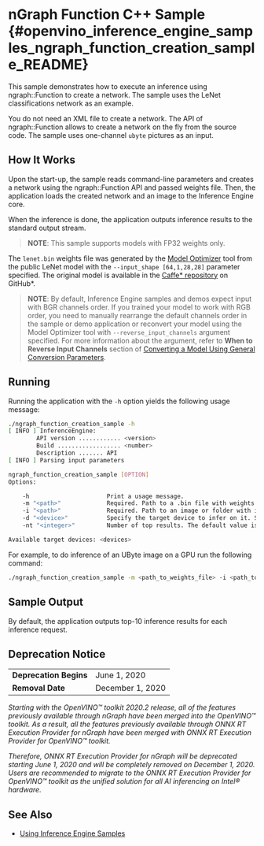 # nGraph Function C++ Sample {#openvino_inference_engine_samples_ngraph_function_creation_sample_README}

This sample demonstrates how to execute an inference using ngraph::Function to create a network. The sample uses the LeNet classifications network as an example.

You do not need an XML file to create a network. The API of ngraph::Function allows to create a network on the fly from the source code. The sample uses one-channel `ubyte` pictures as an input.

## How It Works

Upon the start-up, the sample reads command-line parameters and creates a network using the ngraph::Function API and passed weights file.
Then, the application loads the created network and an image to the Inference Engine core.

When the inference is done, the application outputs inference results to the standard output stream.

> **NOTE**: This sample supports models with FP32 weights only.

The `lenet.bin` weights file was generated by the [Model Optimizer](../../../docs/MO_DG/Deep_Learning_Model_Optimizer_DevGuide.md) 
tool from the public LeNet model with the `--input_shape [64,1,28,28]` parameter specified. 
The original model is available in the [Caffe* repository](https://github.com/BVLC/caffe/tree/master/examples/mnist) on GitHub\*.


> **NOTE**: By default, Inference Engine samples and demos expect input with BGR channels order. If you trained your model to work with RGB order, you need to manually rearrange the default channels order in the sample or demo application or reconvert your model using the Model Optimizer tool with `--reverse_input_channels` argument specified. For more information about the argument, refer to **When to Reverse Input Channels** section of [Converting a Model Using General Conversion Parameters](../../../docs/MO_DG/prepare_model/convert_model/Converting_Model_General.md).

## Running

Running the application with the `-h` option yields the following usage message:
```sh
./ngraph_function_creation_sample -h
[ INFO ] InferenceEngine:
        API version ............ <version>
        Build .................. <number>
        Description ....... API
[ INFO ] Parsing input parameters

ngraph_function_creation_sample [OPTION]
Options:

    -h                      Print a usage message.
    -m "<path>"             Required. Path to a .bin file with weights for the trained model
    -i "<path>"             Required. Path to an image or folder with images
    -d "<device>"           Specify the target device to infer on it. See the list of available devices below. The sample looks for a suitable plugin for the specified device. The default value is CPU.
    -nt "<integer>"         Number of top results. The default value is 10.

Available target devices: <devices>

```

For example, to do inference of an UByte image on a GPU run the following command:
```sh
./ngraph_function_creation_sample -m <path_to_weights_file> -i <path_to_image> -d GPU
```

## Sample Output

By default, the application outputs top-10 inference results for each inference request.

## Deprecation Notice

<table>
  <tr>
    <td><strong>Deprecation Begins</strong></td>
    <td>June 1, 2020</td>
  </tr>
  <tr>
    <td><strong>Removal Date</strong></td>
    <td>December 1, 2020</td>
  </tr>
</table> 

*Starting with the OpenVINO™ toolkit 2020.2 release, all of the features previously available through nGraph have been merged into the OpenVINO™ toolkit. As a result, all the features previously available through ONNX RT Execution Provider for nGraph have been merged with ONNX RT Execution Provider for OpenVINO™ toolkit.*

*Therefore, ONNX RT Execution Provider for nGraph will be deprecated starting June 1, 2020 and will be completely removed on December 1, 2020. Users are recommended to migrate to the ONNX RT Execution Provider for OpenVINO™ toolkit as the unified solution for all AI inferencing on Intel® hardware.*

## See Also

* [Using Inference Engine Samples](../../../docs/IE_DG/Samples_Overview.md)
